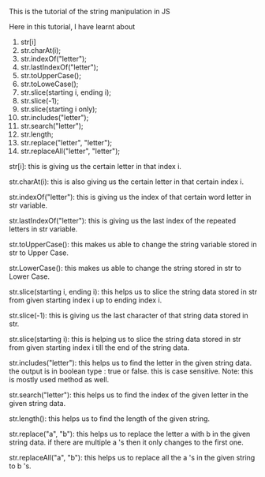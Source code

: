 This is the tutorial of the string manipulation in JS

Here in this tutorial, I have learnt about 
1. str[i]
2. str.charAt(i);
3. str.indexOf("letter");
4. str.lastIndexOf("letter");
5. str.toUpperCase();
6. str.toLoweCase();
7. str.slice(starting i, ending i);
8. str.slice(-1);
9. str.slice(starting i only);
10. str.includes("letter");
11. str.search("letter");
12. str.length;
13. str.replace("letter", "letter");
14. str.replaceAll("letter", "letter");


str[i]: 
this is giving us the certain letter in that index i.

str.charAt(i): 
this is also giving us the certain letter in that certain index i.

str.indexOf("letter"): 
this is giving us the index of that certain word letter in str variable.

str.lastIndexOf("letter"): 
this is giving us the last index of the repeated letters in str variable.

str.toUpperCase(): 
this makes us able to change the string variable stored in str to Upper Case.

str.LowerCase(): 
this makes us able to change the string stored in str to Lower Case.

str.slice(starting i, ending i): 
this helps us to slice the string data stored in str from given starting index i up to ending index i.

str.slice(-1): 
this is giving us the last character of that string data stored in str.

str.slice(starting i): 
this is helping us to slice the string data stored in str from given starting index i till the end of the string data.

str.includes("letter"): 
this helps us to find the letter in the given string data. the output is in boolean type : true or false. this is case sensitive.
Note: this is mostly used method as well.

str.search("letter"): 
this helps us to find the index of the given letter in the given string data.

str.length(): 
this helps us to find the length of the given string.

str.replace("a", "b"): 
this helps us to replace the letter a with b in the given string data. if there are multiple a 's then it only changes to the first one.

str.replaceAll("a", "b"): 
this helps us to replace all the a 's in the given string to b 's.
